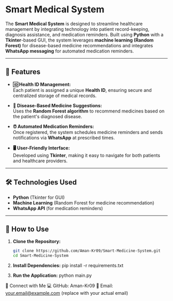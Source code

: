 # Smart Medical System  

The **Smart Medical System** is designed to streamline healthcare management by integrating technology into patient record-keeping, diagnosis assistance, and medication reminders. Built using **Python** with a **Tkinter**-based GUI, the system leverages **machine learning (Random Forest)** for disease-based medicine recommendations and integrates **WhatsApp messaging** for automated medication reminders.  

---

## 🚀 Features  

- **🆔 Health ID Management:**  
  Each patient is assigned a unique **Health ID**, ensuring secure and centralized storage of medical records.  

- **💊 Disease-Based Medicine Suggestions:**  
  Uses the **Random Forest algorithm** to recommend medicines based on the patient's diagnosed disease.  

- **⏰ Automated Medication Reminders:**  
  Once registered, the system schedules medicine reminders and sends notifications via **WhatsApp** at prescribed times.  

- **🖥️ User-Friendly Interface:**  
  Developed using **Tkinter**, making it easy to navigate for both patients and healthcare providers.  

---

## 🛠️ Technologies Used  

- **Python** (Tkinter for GUI)  
- **Machine Learning** (Random Forest for medicine recommendation)  
- **WhatsApp API** (for medication reminders)  

---

## 📌 How to Use  

1. **Clone the Repository:**  
   ```bash
   git clone https://github.com/Aman-Kr09/Smart-Medicine-System.git
   cd Smart-Medicine-System

2. **Install Dependencies:**
   pip install -r requirements.txt
   
3. **Run the Application:**
   python main.py

🔗 Connect with Me
💻 GitHub: Aman-Kr09
📧 Email: your.email@example.com (replace with your actual email)
